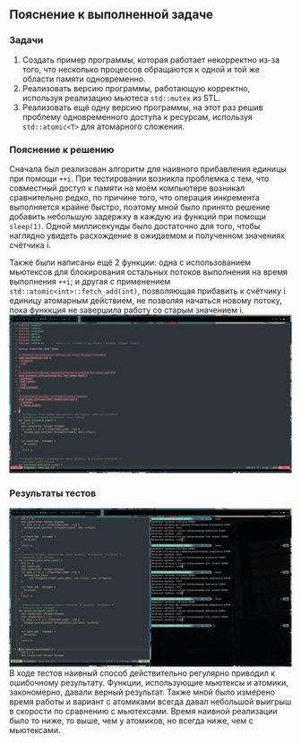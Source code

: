## Пояснение к выполненной задаче

### Задачи
1. Создать пример программы, которая работает некорректно из-за того, что несколько процессов обращаются к одной и той же области памяти одновременно.
2. Реализовать версию программы, работающую корректно, используя реализацию мьютеса ```std::mutex``` из STL.
3. Реализовать ещё одну версию программы, на этот раз решив проблему одновременного доступа к ресурсам, используя ```std::atomic<T>``` для атомарного сложения.

### Пояснение к решению
Сначала был реализован алгоритм для наивного прибавления единицы при помощи ```++i```. При тестировании возникла проблемка с тем, что совместный доступ к памяти на моём компьютере возникал сравнительно редко, по причине того, что операция инкремента выполняется крайне быстро, поэтому мной было принято решение добавить небольшую задержку в каждую из функций при помощи ```sleep(1)```. Одной миллисекунды было достаточно для того, чтобы наглядно увидеть расхождение в ожидаемом и полученном значениях счётчика i.

Также были написаны ещё 2 функции: одна с использованием мьютексов для блокирования остальных потоков выполнения на время выполнения ```++i```; и другая с применением ```std::atomic<int>::fetch_add(int)```, позволяющая прибавить к счётчику i единицу атомарным действием, не позволяя начаться новому потоку, пока функкция не завершила работу со старым значением i.
![Функции инкремента](./images/increment_functions.png)

### Результаты тестов
![Результаты](./images/results.png)
В ходе тестов наивный способ действительно регулярно приводил к ошибочному результату. Функции, использующие мьютексы и атомики, закономерно, давали верный результат. Также мной было измерено время работы и вариант с атомиками всегда давал небольшой выигрыш в скорости по сравнению с мьютексами. Время наивной реализации было то ниже, то выше, чем у атомиков, но всегда ниже, чем с мьютексами.
